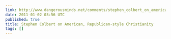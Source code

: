 ```yaml
---
link: http://www.dangerousminds.net/comments/stephen_colbert_on_american_republican-style_christianity/
date: 2011-01-02 03:56 UTC
published: true
title: Stephen Colbert on American, Republican-style Christianity
tags: []
---
```



